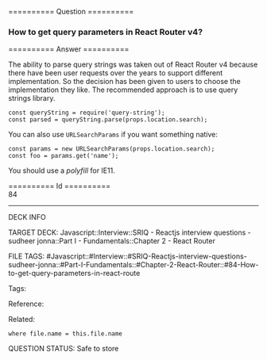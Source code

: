 ========== Question ==========  

### How to get query parameters in React Router v4?  

========== Answer ==========  

The ability to parse query strings was taken out of React Router v4 because there have been user requests over the years to support different implementation. So the decision has been given to users to choose the implementation they like. The recommended approach is to use query strings library.

<!-- codeblock-start -->
<pre><code class="hljs language-javascript"><span class="hljs-keyword">const</span> queryString = <span class="hljs-built_in">require</span>(<span class="hljs-string">'query-string'</span>);
<span class="hljs-keyword">const</span> parsed = queryString.<span class="hljs-title function_">parse</span>(props.<span class="hljs-property">location</span>.<span class="hljs-property">search</span>);
</code></pre>
<!-- codeblock-end -->

You can also use `URLSearchParams` if you want something native:

<!-- codeblock-start -->
<pre><code class="hljs language-javascript"><span class="hljs-keyword">const</span> params = <span class="hljs-keyword">new</span> <span class="hljs-title class_">URLSearchParams</span>(props.<span class="hljs-property">location</span>.<span class="hljs-property">search</span>);
<span class="hljs-keyword">const</span> foo = params.<span class="hljs-title function_">get</span>(<span class="hljs-string">'name'</span>);
</code></pre>
<!-- codeblock-end -->

You should use a _polyfill_ for IE11.

========== Id ==========  
84

---

DECK INFO

TARGET DECK: Javascript::Interview::SRIQ - Reactjs interview questions - sudheer jonna::Part I - Fundamentals::Chapter 2 - React Router

FILE TAGS: #Javascript::#Interview::#SRIQ-Reactjs-interview-questions-sudheer-jonna::#Part-I-Fundamentals::#Chapter-2-React-Router::#84-How-to-get-query-parameters-in-react-route

Tags:

Reference:

Related:

```dataview
where file.name = this.file.name
```
QUESTION STATUS: Safe to store

